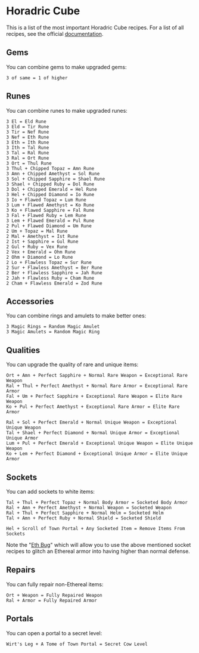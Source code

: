 # Horadric Cube

This is a list of the most important Horadric Cube recipes. For a list of all recipes, see the official [documentation](http://classic.battle.net/diablo2exp/items/cube.shtml).

## Gems

You can combine gems to make upgraded gems:

```
3 of same = 1 of higher
```

## Runes

You can combine runes to make upgraded runes:

```
3 El = Eld Rune
3 Eld = Tir Rune
3 Tir = Nef Rune
3 Nef = Eth Rune
3 Eth = Ith Rune
3 Ith = Tal Rune
3 Tal = Ral Rune
3 Ral = Ort Rune
3 Ort = Thul Rune
3 Thul + Chipped Topaz = Amn Rune
3 Amn + Chipped Amethyst = Sol Rune
3 Sol + Chipped Sapphire = Shael Rune
3 Shael + Chipped Ruby = Dol Rune
3 Dol + Chipped Emerald = Hel Rune
3 Hel + Chipped Diamond = Io Rune
3 Io + Flawed Topaz = Lum Rune
3 Lum + Flawed Amethyst = Ko Rune
3 Ko + Flawed Sapphire = Fal Rune
3 Fal + Flawed Ruby = Lem Rune
3 Lem + Flawed Emerald = Pul Rune
2 Pul + Flawed Diamond = Um Rune
2 Um + Topaz = Mal Rune
2 Mal + Amethyst = Ist Rune
2 Ist + Sapphire = Gul Rune
2 Gul + Ruby = Vex Rune
2 Vex + Emerald = Ohm Rune
2 Ohm + Diamond = Lo Rune
2 Lo + Flawless Topaz = Sur Rune
2 Sur + Flawless Amethyst = Ber Rune
2 Ber + Flawless Sapphire = Jah Rune
2 Jah + Flawless Ruby = Cham Rune
2 Cham + Flawless Emerald = Zod Rune
```

## Accessories

You can combine rings and amulets to make better ones:

```
3 Magic Rings = Random Magic Amulet
3 Magic Amulets = Random Magic Ring
```

## Qualities

You can upgrade the quality of rare and unique items:

```
Ort + Amn + Perfect Sapphire + Normal Rare Weapon = Exceptional Rare Weapon
Ral + Thul + Perfect Amethyst + Normal Rare Armor = Exceptional Rare Armor
Fal + Um + Perfect Sapphire + Exceptional Rare Weapon = Elite Rare Weapon
Ko + Pul + Perfect Amethyst + Exceptional Rare Armor = Elite Rare Armor

Ral + Sol + Perfect Emerald + Normal Unique Weapon = Exceptional Unique Weapon
Tal + Shael + Perfect Diamond + Normal Unique Armor = Exceptional Unique Armor
Lum + Pul + Perfect Emerald + Exceptional Unique Weapon = Elite Unique Weapon
Ko + Lem + Perfect Diamond + Exceptional Unique Armor = Elite Unique Armor
```

## Sockets

You can add sockets to white items:

```
Tal + Thul + Perfect Topaz + Normal Body Armor = Socketed Body Armor
Ral + Amn + Perfect Amethyst + Normal Weapon = Socketed Weapon
Ral + Thul + Perfect Sapphire + Normal Helm = Socketed Helm
Tal + Amn + Perfect Ruby + Normal Shield = Socketed Shield

Hel + Scroll of Town Portal + Any Socketed Item = Remove Items From Sockets
```

Note the "[Eth Bug](https://forums.d2jsp.org/topic.php?t=27584148)" which will allow you to use the above mentioned socket recipes to glitch an Ethereal armor into having higher than normal defense.

## Repairs

You can fully repair non-Ethereal items:

```
Ort + Weapon = Fully Repaired Weapon
Ral + Armor = Fully Repaired Armor
```

## Portals

You can open a portal to a secret level:

```
Wirt's Leg + A Tome of Town Portal = Secret Cow Level
```